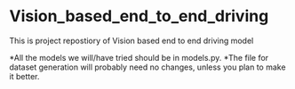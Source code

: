# Vision_based_end_to_end_driving
This is project repostiory of Vision based end to end driving model


*All the models we will/have tried should be in models.py.
*The file for dataset generation will probably need no changes, unless you plan to make it better.
